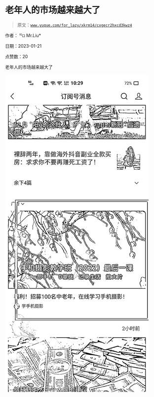 # 老年人的市场越来越大了

> 原文：[`www.yuque.com/for_lazy/xkrm14/cxgecr2hxcd3kwz4`](https://www.yuque.com/for_lazy/xkrm14/cxgecr2hxcd3kwz4)

作者： ⁽⁽ଘ Mr.Liu* 

日期：2023-01-21 

点赞数：20 

老年人的市场越来越大了 

![](img/dcbcd928ffecfe487866c988b5b173cd.png) 

